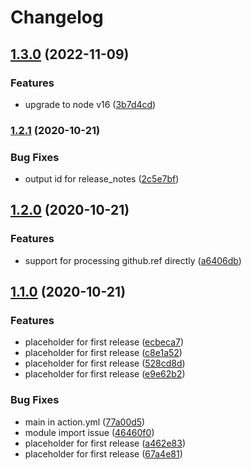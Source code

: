 # Changelog

## [1.3.0](https://www.github.com/yashanand1910/standard-release-notes/compare/v1.2.1...v1.3.0) (2022-11-09)


### Features

* upgrade to node v16 ([3b7d4cd](https://www.github.com/yashanand1910/standard-release-notes/commit/3b7d4cd5c17633e0cf3ed2f42aec1c6ea180f6e2))

### [1.2.1](https://www.github.com/yashanand1910/standard-release-notes/compare/v1.2.0...v1.2.1) (2020-10-21)


### Bug Fixes

* output id for release_notes ([2c5e7bf](https://www.github.com/yashanand1910/standard-release-notes/commit/2c5e7bf2af0a7f813310b55ff4558b0a65fa5619))

## [1.2.0](https://www.github.com/yashanand1910/standard-release-notes/compare/v1.1.0...v1.2.0) (2020-10-21)


### Features

* support for processing github.ref directly ([a6406db](https://www.github.com/yashanand1910/standard-release-notes/commit/a6406db21694cdb198b18ddb4c03cd57dc94388c))

## [1.1.0](https://www.github.com/yashanand1910/standard-release-notes/compare/v1.0.0...v1.1.0) (2020-10-21)


### Features

* placeholder for first release ([ecbeca7](https://www.github.com/yashanand1910/standard-release-notes/commit/ecbeca7cc961acc489152cf97f9f737bed165306))
* placeholder for first release ([c8e1a52](https://www.github.com/yashanand1910/standard-release-notes/commit/c8e1a52106f0183106cd28e41df5d087172cf2bd))
* placeholder for first release ([528cd8d](https://www.github.com/yashanand1910/standard-release-notes/commit/528cd8da2fbe36405fbb5f7fcfe5225f06d88cdc))
* placeholder for first release ([e9e62b2](https://www.github.com/yashanand1910/standard-release-notes/commit/e9e62b226052bb33e69f5bf13a30d2fbc45f0165))


### Bug Fixes

* main in action.yml ([77a00d5](https://www.github.com/yashanand1910/standard-release-notes/commit/77a00d5965e1922e1fab6608e4dff3d8932c3bf1))
* module import issue ([46460f0](https://www.github.com/yashanand1910/standard-release-notes/commit/46460f018ccf23ebdc02464d8fd00ba8eea4fea0))
* placeholder for first release ([a462e83](https://www.github.com/yashanand1910/standard-release-notes/commit/a462e832f160287ddfcc4755087fdb1ea4ac3a5f))
* placeholder for first release ([67a4e81](https://www.github.com/yashanand1910/standard-release-notes/commit/67a4e81ca90fc1e62ad9f46a4efcb6090bd8063d))
